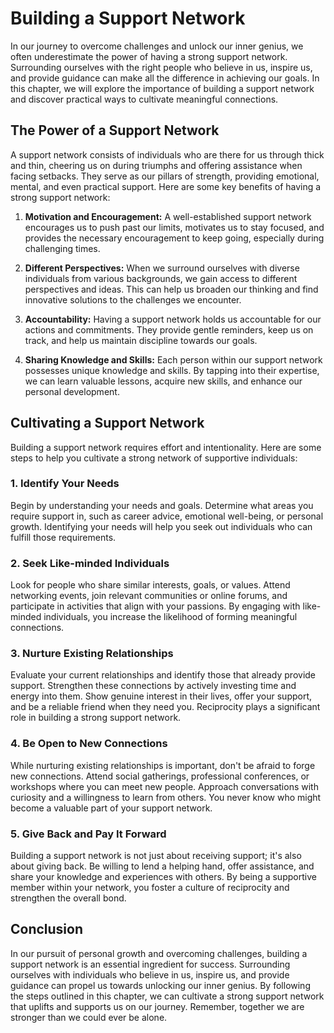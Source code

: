 Building a Support Network
=====================================

In our journey to overcome challenges and unlock our inner genius, we often underestimate the power of having a strong support network. Surrounding ourselves with the right people who believe in us, inspire us, and provide guidance can make all the difference in achieving our goals. In this chapter, we will explore the importance of building a support network and discover practical ways to cultivate meaningful connections.

The Power of a Support Network
------------------------------

A support network consists of individuals who are there for us through thick and thin, cheering us on during triumphs and offering assistance when facing setbacks. They serve as our pillars of strength, providing emotional, mental, and even practical support. Here are some key benefits of having a strong support network:

1. **Motivation and Encouragement:** A well-established support network encourages us to push past our limits, motivates us to stay focused, and provides the necessary encouragement to keep going, especially during challenging times.

2. **Different Perspectives:** When we surround ourselves with diverse individuals from various backgrounds, we gain access to different perspectives and ideas. This can help us broaden our thinking and find innovative solutions to the challenges we encounter.

3. **Accountability:** Having a support network holds us accountable for our actions and commitments. They provide gentle reminders, keep us on track, and help us maintain discipline towards our goals.

4. **Sharing Knowledge and Skills:** Each person within our support network possesses unique knowledge and skills. By tapping into their expertise, we can learn valuable lessons, acquire new skills, and enhance our personal development.

Cultivating a Support Network
-----------------------------

Building a support network requires effort and intentionality. Here are some steps to help you cultivate a strong network of supportive individuals:

### 1. Identify Your Needs

Begin by understanding your needs and goals. Determine what areas you require support in, such as career advice, emotional well-being, or personal growth. Identifying your needs will help you seek out individuals who can fulfill those requirements.

### 2. Seek Like-minded Individuals

Look for people who share similar interests, goals, or values. Attend networking events, join relevant communities or online forums, and participate in activities that align with your passions. By engaging with like-minded individuals, you increase the likelihood of forming meaningful connections.

### 3. Nurture Existing Relationships

Evaluate your current relationships and identify those that already provide support. Strengthen these connections by actively investing time and energy into them. Show genuine interest in their lives, offer your support, and be a reliable friend when they need you. Reciprocity plays a significant role in building a strong support network.

### 4. Be Open to New Connections

While nurturing existing relationships is important, don't be afraid to forge new connections. Attend social gatherings, professional conferences, or workshops where you can meet new people. Approach conversations with curiosity and a willingness to learn from others. You never know who might become a valuable part of your support network.

### 5. Give Back and Pay It Forward

Building a support network is not just about receiving support; it's also about giving back. Be willing to lend a helping hand, offer assistance, and share your knowledge and experiences with others. By being a supportive member within your network, you foster a culture of reciprocity and strengthen the overall bond.

Conclusion
----------

In our pursuit of personal growth and overcoming challenges, building a support network is an essential ingredient for success. Surrounding ourselves with individuals who believe in us, inspire us, and provide guidance can propel us towards unlocking our inner genius. By following the steps outlined in this chapter, we can cultivate a strong support network that uplifts and supports us on our journey. Remember, together we are stronger than we could ever be alone.
